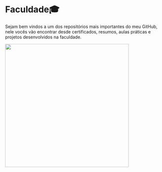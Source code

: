 # Faculdade🎓
Sejam bem vindos a um dos repositórios mais importantes do meu GitHub, nele vocês vão encontrar desde certificados, resumos, aulas práticas e projetos desenvolvidos na faculdade.

<img src="https://user-images.githubusercontent.com/74038190/216644497-1951db19-8f3d-4e44-ac08-8e9d7e0d94a7.gif" width="400">
<br><br>
